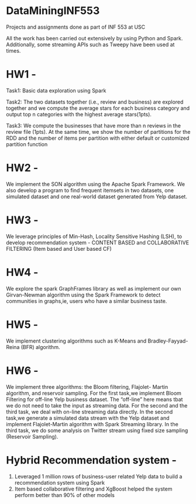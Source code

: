 # DataMiningINF553
Projects and assignments done as part of INF 553 at USC

All the work has been carried out extensively by using Python and Spark.
Additionally, some streaming APIs such as Tweepy have been used at times.


# HW1 - 

Task1: Basic data exploration using Spark

Task2: The two datasets together (i.e., review and business) are explored together and we
compute the average stars for each business category and output top n categories with the highest
average stars(1pts).

Task3: We compute the businesses that have more than n reviews in the review file (1pts). At the same time, we show the number of partitions
for the RDD and the number of items per partition with either default or customized partition function


# HW2 -

We implement the SON algorithm using the Apache Spark Framework.
We also develop a program to find frequent itemsets in two datasets, one simulated dataset
and one real-world dataset generated from Yelp dataset.


# HW3 - 

We leverage principles of Min-Hash, Locality
Sensitive Hashing (LSH), to develop recommendation system - CONTENT BASED and COLLABORATIVE FILTERING (Item based and User based CF)


# HW4 - 

We explore the spark GraphFrames library as well as implement our
own Girvan-Newman algorithm using the Spark Framework to detect communities in graphs,ie, users who have a similar business taste.


# HW5 - 

We implement clustering algorithms such as K-Means and Bradley-Fayyad-Reina (BFR) algorithm. 


# HW6 -

We implement three algorithms: the Bloom filtering, Flajolet- Martin algorithm, and reservoir sampling. For the first task,we implement Bloom
Filtering for off-line Yelp business dataset. The “off-line” here means tbat we do not need to take
the input as streaming data. For the second and the third task, we deal with on-line
streaming data directly. In the second task,we generate a simulated data stream
with the Yelp dataset and implement Flajolet-Martin algorithm with Spark Streaming library.
In the third task, we do some analysis on Twitter stream using fixed size sampling (Reservoir Sampling).


# Hybrid Recommendation system - 

1) Leveraged 1 million rows of business-user related Yelp data to build a recommendation system using Spark
2) Item based collaborative filtering and XgBoost helped the system perform better than 90% of other models
